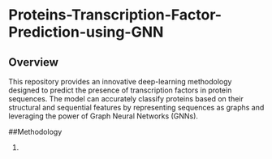 # Proteins-Transcription-Factor-Prediction-using-GNN

## Overview
This repository provides an innovative deep-learning methodology designed to predict the presence of transcription factors in protein sequences. The model can accurately classify proteins based on their structural and sequential features by representing sequences as graphs and leveraging the power of Graph Neural Networks (GNNs).


##Methodology

1. 
